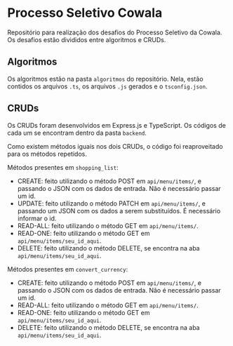 # Processo Seletivo Cowala

Repositório para realização dos desafios do Processo Seletivo da Cowala. Os desafios estão divididos entre algoritmos e CRUDs.

## Algoritmos

Os algoritmos estão na pasta `algoritmos` do repositório. Nela, estão contidos os arquivos `.ts`, os arquivos `.js` gerados e o `tsconfig.json`.

## CRUDs

Os CRUDs foram desenvolvidos em Express.js e TypeScript. Os códigos de cada um se encontram dentro da pasta `backend`.

Como existem métodos iguais nos dois CRUDs, o código foi reaproveitado para os métodos repetidos.

Métodos presentes em `shopping_list`:

- CREATE: feito utilizando o método POST em `api/menu/items/`, e passando o JSON com os dados de entrada. Não é necessário passar um id.
- UPDATE: feito utilizando o método PATCH em `api/menu/items/`, e passando um JSON com os dados a serem substituídos. É necessário informar o id.
- READ-ALL: feito utilizando o método GET em `api/menu/items/`.
- READ-ONE: feito utilizando o método GET em `api/menu/items/seu_id_aqui`.
- DELETE: feito utilizando o método DELETE, se encontra na aba `api/menu/items/seu_id_aqui`.

Métodos presentes em `convert_currency`:

- CREATE: feito utilizando o método POST em `api/menu/items/`, e passando o JSON com os dados de entrada. Não é necessário passar um id.
- READ-ALL: feito utilizando o método GET em `api/menu/items/`.
- READ-ONE: feito utilizando o método GET em `api/menu/items/seu_id_aqui`.
- DELETE: feito utilizando o método DELETE, se encontra na aba `api/menu/items/seu_id_aqui`.
